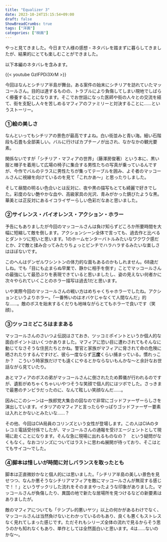 ```yaml
---
title: "Equalizer 3"
date: 2023-10-24T15:15:54+09:00
draft: false
ShowBreadCrumbs: true
tags: ["洋画"]
categories: ["映画"]
---
```


やっと見てきました。今日まで人様の感想・ネタバレを踏まずに暮らしてきましたが、結果的にとても楽しむことができました。

以下本編のネタバレを含みます。

{{< youtube GzIFPDi3XrM >}}



今回はなんとシチリア半島が舞台。ある案件の始末にシチリアを訪れていたマッコールさん。目的は達するものの、トラブルにより負傷してしまい現地でしばらく療養することになります。そこでお世話になった医師や街の人々との交流を経て、街を支配し人々を苦しめるマフィアのファミリーと対決することに……というストーリー。

### ①絵の美しさ

なんといってもシチリアの景色が最高ですよね。白い街並みと青い海。細い石階段も石畳も全部美しい。バルに行けばカプチーノが出され、なかなかの観光要素。

関係ないですが「シチリア・マフィアの世界」（藤澤房俊著）という本に、黒い服と帽子を着用して広場の椅子に集合する男性たちの写真が乗っているんですが、今作でバルのテラスに男性たちが集ってテーブルを囲み、よそ者のマッコールさんに視線を向けているのを見て「これかあ〜」と思ったりしました。

そして昼間の明るい色合いとは反対に、夜や黒の描写もとても綺麗で好きでした。彩度のない艶やかな血や、高級家具の光沢、青みがかった錆びたような黒。華美とは正反対にあるイコライザーらしい色彩だなあと思いました。

### ②サイレンス・バイオレンス・アクション・ホラー

予告にもありましたが今回のマッコールさんは負け知らずどころか所要時間を大幅に短縮して敵を倒します。アクションシーン全体で言っても、過去作と比べるとダントツに短いと思います。1のホームセンターバトルみたいなワクワク感だとか、2で敵と揉み合ってみたりちょっとピンチでハラハラするみたいな楽しさはほぼないです。

このへんはデンゼルワシントンの体力的な面もあるのかもしれません。68歳だしね。でも「目にも止まらぬ早業で、静かに相手を倒す」ことでマッコールさんの最強にして最恐ぶりを表現できていると思いましたし、姿の見えない何者かに次々やられていくことのホラー描写は過去1だと思います。

いや実際今回のマッコールさんの戦い方はめちゃくちゃホラーでしたね。アクションというよりホラー。「一番怖いのはオバケじゃなくて人間なんだ」的な……。敵のボスを始末するくだりも地味ながらとてもホラーで良いです（笑顔）。

### ③ツッコミどころはままある

マッコールさんのさいつよ伝説はさておき、ツッコミポイントというか個人的な面白ポイントはいくつかありました。マフィアに恐い目に遭わされてもそんなに動じてなさそうな住民たちとかね。警官と家族がマフィアに脅されて命の危険に晒されたりするんですけど、彼ら一度ならず**三度**くらい捕まっている。慣れっこか？　こういう時家族だけでも遠くにやるとかならないもんかな〜と余計なお世話ながら見ていたり。

あとマフィアのボスの弟がマッコールさんに倒されたため葬儀が行われるのですが、遺影がめちゃくちゃいいやつそうな笑顔で個人的にはツボでした。さっきまで最悪のチンピラだったのに、なんて眩しい笑顔なんだ……。

因みにこのシーンは一族郎党大集合の図なので非常にゴッドファーザーらしさを演出しています。イタリアのマフィアと言ったらやっぱりゴッドファーザー要素は入れとかないとみたいな……？

その他、今回はCIA局員のコリンズという女性が登場します。この人はCIAのタレコミ電話受付係でしたが、マッコールさんの通報を受けエージェントとして現場に赴くことになります。そんな急に現場に出れるものなの？　という疑問がなくもなく。なおコリンズについてはラストに思わぬ展開が待っており、そこはとてもサイコ〜でした。

### ④脚本は惜しいが時間に対しバランスを取ったとも

脚本は正直微妙かなと個人的には思いました。「シチリア半島の美しい景色を見せつつ、なんか悪そうなシチリアマフィアを敵にマッコールさんが無双する感じで！！」というザックリした流れをそのままやったような印象がありました。マッコールさんが負傷したり、異国の地で新たな居場所を見つけるなどの新要素はありましたが。

敵のマフィアについても「テンプレ的悪いヤツ」以上の何かがあるわけでなく、マッコールさんは当然負けないとわかっているのもあり、良くも悪くもストレスなく見れてしまった感じです。ただそれもシリーズ全体の流れで見るからそう思うのかも知れなくもあり、単作としては全然面白いと思います。4は……ないのかな〜。
